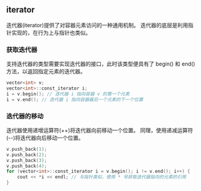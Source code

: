 ## iterator

迭代器(iterator)提供了对容器元素访问的一种通用机制。
迭代器的底层是利用指针实现的，在行为上与指针也类似。

### 获取迭代器

支持迭代器的类型需要实现迭代器的接口，此时该类型便具有了 begin() 和 end() 方法，以返回指定元素的迭代器。

```c++
vector<int> v;
vector<int>::const_iterator i;
i = v.begin(); // 迭代器 i 指向容器 v 的第一个元素
i = v.end(); // 迭代器 i 指向容器最后一个元素的下一个位置
```

### 迭代器的移动

迭代器使用递增运算符(++)将迭代器向前移动一个位置。
同理，使用递减运算符(--)将迭代器向后移动一个位置。

```c++
v.push_back(1);
v.push_back(2);
v.push_back(3);
v.push_back(4);
for (vector<int>::const_iterator i = v.begin(); i != v.end(); i++) {
    cout << *i << endl; // 与指针类似，使用 * 号获取迭代器指向的元素的引用
}
```